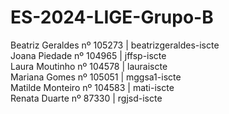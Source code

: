 # ES-2024-LIGE-Grupo-B
Beatriz Geraldes nº 105273 | beatrizgeraldes-iscte <br>
Joana Piedade nº 104965 | jffsp-iscte <br>
Laura Moutinho nº 104578 | lauraiscte <br>
Mariana Gomes nº 105051 | mggsa1-iscte <br>
Matilde Monteiro nº 104583 | mati-iscte <br>
Renata Duarte nº 87330 | rgjsd-iscte <br>
